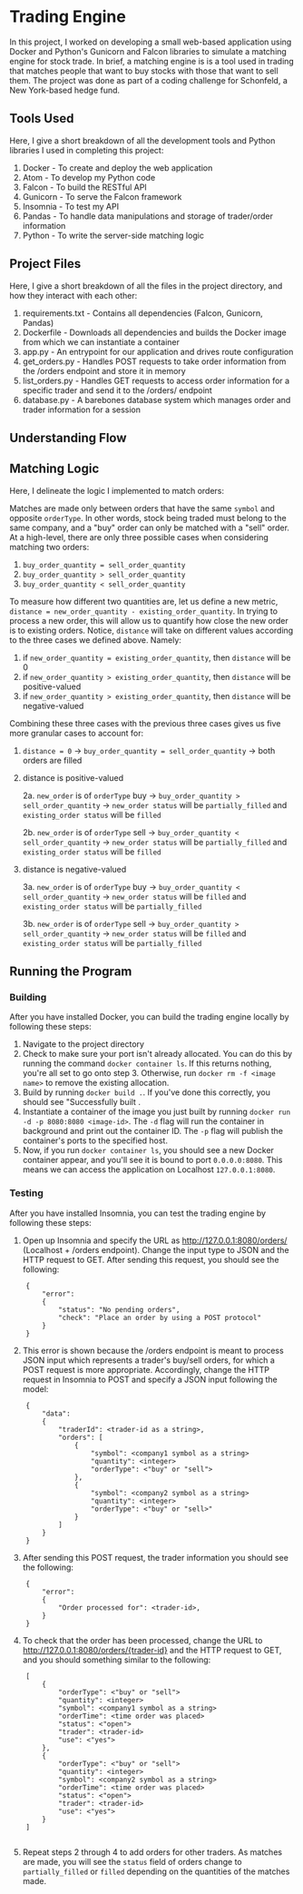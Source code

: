 # Trading Engine
In this project, I worked on developing a small web-based application using Docker and Python's Gunicorn and Falcon libraries to simulate a matching engine for stock trade. In brief, a matching engine is is a tool used in trading that matches people that want to buy stocks with those that want to sell them. The project was done as part of a coding challenge for Schonfeld, a New York-based hedge fund.

## Tools Used
Here, I give a short breakdown of all the development tools and Python libraries I used in completing this project:
1) Docker - To create and deploy the web application
2) Atom - To develop my Python code 
3) Falcon - To build the RESTful API
4) Gunicorn - To serve the Falcon framework
5) Insomnia - To test my API
6) Pandas - To handle data manipulations and storage of trader/order information
7) Python - To write the server-side matching logic

## Project Files
Here, I give a short breakdown of all the files in the project directory, and how they interact with each other:
1) requirements.txt - Contains all dependencies (Falcon, Gunicorn, Pandas)
2) Dockerfile - Downloads all dependencies and builds the Docker image from which we can instantiate a container 
3) app.py - An entrypoint for our application and drives route configuration
4) get_orders.py - Handles POST requests to take order information from the /orders endpoint and store it in memory
5) list_orders.py - Handles GET requests to access order information for a specific trader and send it to the /orders/<trader-id> endpoint
6) database.py - A barebones database system which manages order and trader information for a session 

## Understanding Flow 

## Matching Logic
Here, I delineate the logic I implemented to match orders:

Matches are made only between orders that have the same `symbol` and opposite `orderType`. In other words, stock being traded must belong to the same company, and a "buy" order can only be matched with a "sell" order. At a high-level, there are only three possible cases when considering matching two orders:

1) `buy_order_quantity = sell_order_quantity`
2) `buy_order_quantity > sell_order_quantity`
3) `buy_order_quantity < sell_order_quantity`

To measure how different two quantities are, let us define a new metric, `distance = new_order_quantity - existing_order_quantity`. In trying to process a new order, this will allow us to quantify how close the new order is to existing orders. Notice, `distance` will take on different values according to the three cases we defined above. Namely:

1) if `new_order_quantity = existing_order_quantity`, then `distance` will be 0
2) if `new_order_quantity > existing_order_quantity`, then `distance` will be positive-valued
3) if `new_order_quantity > existing_order_quantity`, then `distance` will be negative-valued

Combining these three cases with the previous three cases gives us five more granular cases to account for:

1) `distance = 0` $\rightarrow$ `buy_order_quantity = sell_order_quantity` $\rightarrow$ both orders are filled
2) distance is positive-valued  

    2a. `new_order` is of `orderType` buy $\rightarrow$ `buy_order_quantity > sell_order_quantity` $\rightarrow$ `new_order status` will be `partially_filled` and `existing_order status` will be `filled`  
    
    2b. `new_order` is of `orderType` sell $\rightarrow$ `buy_order_quantity < sell_order_quantity` $\rightarrow$ `new_order status` will be `partially_filled` and `existing_order status` will be `filled`
3) distance is negative-valued  

    3a. `new_order` is of `orderType` buy $\rightarrow$ `buy_order_quantity < sell_order_quantity` $\rightarrow$ `new_order status` will be `filled` and `existing_order status` will be `partially_filled`  
    
    3b. `new_order` is of `orderType` sell $\rightarrow$ `buy_order_quantity > sell_order_quantity` $\rightarrow$ `new_order status` will be `filled` and `existing_order status` will be `partially_filled`


## Running the Program
### Building 
After you have installed Docker, you can build the trading engine locally by following these steps:
1) Navigate to the project directory
2) Check to make sure your port isn't already allocated. You can do this by running the command `docker container ls`. If this returns nothing, you're all set to go onto step 3. Otherwise, run `docker rm -f <image name>` to remove the existing allocation. 
3) Build by running `docker build .`. If you've done this correctly, you should see "Successfully built <image-id>.
4) Instantiate a container of the image you just built by running `docker run -d -p 8080:8080 <image-id>`. The `-d` flag will run the container in background and print out the container ID. The `-p` flag will publish the container's ports to the specified host. 
5) Now, if you run `docker container ls`, you should see a new Docker container appear, and you'll see it is bound to port `0.0.0.0:8080`. This means we can access the application on Localhost `127.0.0.1:8080`.

### Testing
After you have installed Insomnia, you can test the trading engine by following these steps:
1) Open up Insomnia and specify the URL as http://127.0.0.1:8080/orders/ (Localhost + /orders endpoint). Change the input type to JSON and the HTTP request to GET. After sending this request, you should see the following:
```
    {
        "error":
        {
            "status": "No pending orders",
            "check": "Place an order by using a POST protocol"
        }
    }
```    
2) This error is shown because the /orders endpoint is meant to process JSON input which represents a trader's buy/sell orders, for which a POST request is more appropriate. Accordingly, change the HTTP request in Insomnia to POST and specify a JSON input following the model:
```
    {
        "data":
        {
            "traderId": <trader-id as a string>,
            "orders": [
                {
                    "symbol": <company1 symbol as a string>
                    "quantity": <integer>
                    "orderType": <"buy" or "sell">
                },
                {
                    "symbol": <company2 symbol as a string>
                    "quantity": <integer>
                    "orderType": <"buy" or "sell>"
                }
            ]
        }
    }
```  
3) After sending this POST request, the trader information you should see the following:
```
    {
        "error":
        {
            "Order processed for": <trader-id>,
        }
    }
```    
4) To check that the order has been processed, change the URL to http://127.0.0.1:8080/orders/{trader-id} and the HTTP request to GET, and you should something similar to the following:
```
    [
        {
            "orderType": <"buy" or "sell">
            "quantity": <integer>
            "symbol": <company1 symbol as a string>
            "orderTime": <time order was placed>
            "status": <"open">
            "trader": <trader-id>
            "use": <"yes">
        },
        {
            "orderType": <"buy" or "sell">
            "quantity": <integer>
            "symbol": <company2 symbol as a string>
            "orderTime": <time order was placed>
            "status": <"open">
            "trader": <trader-id>
            "use": <"yes">
        }
    ]
    
```   
5) Repeat steps 2 through 4 to add orders for other traders. As matches are made, you will see the `status` field of orders change to `partially_filled` or `filled` depending on the quantities of the matches made. 
